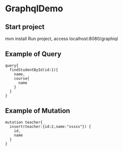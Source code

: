 # GraphqlDemo
## Start project
mvn install
Run project, access localhost:8080/graphiql

## Example of Query
```
query{
  findStudentById(id:1){
    name,
    course{
      name
    }
  }
}
```

## Example of Mutation
```
mutation teacher{
  insert(teacher:{id:2,name:"sssss"}) {
    id,
    name
  }
}
```
